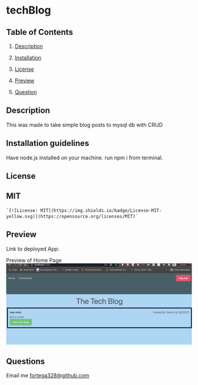 # techBlog




  ## Table of Contents 

  1. [Description](#description) 

  2. [Installation](#installation-guidelines) 

  3. [License](#license) 

  4. [Preview](#preview)

  5. [Question](#questions)  


  ## Description 

  This was made to take simple blog posts to mysql db with CRUD
 
  ## Installation guidelines 

  Have node.js installed on your machine. 
  run npm i from terminal.

  ## License 

  ## MIT
    `[![License: MIT](https://img.shields.io/badge/License-MIT-yellow.svg)](https://opensource.org/licenses/MIT)`
  ## Preview

  Link to deployed App: 

  Preview of Home Page <br>
  ![Preview](./public/assets/homepage.png)

  ## Questions 
  Email me fortega328@github.com